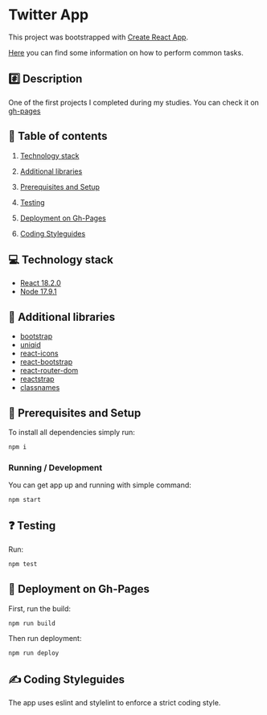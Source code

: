 # Twitter App

This project was bootstrapped with [Create React App](https://github.com/facebookincubator/create-react-app).

[Here](https://github.com/facebookincubator/create-react-app/blob/master/packages/react-scripts/template/README.md) you can find some information on how to perform common tasks.

## :hash: Description

One of the first projects I completed during my studies. You can check it on [gh-pages](https://kuba-kola.github.io/Twitter_app/)

## :blue_book: Table of contents

  1. [Technology stack](#computer-technology-stack)

  2. [Additional libraries](#open_book-additional-libraries)

  3. [Prerequisites and Setup](#wrench-prerequisites-and-setup)

  4. [Testing](#question-testing)

  5. [Deployment on Gh-Pages](#satellite-deployment-on-Gh-Pages)

  6. [Coding Styleguides](#writing_hand-coding-styleguides)

## :computer: Technology stack

- [React 18.2.0](https://reactjs.org/)
- [Node 17.9.1](https://nodejs.org/en/)

## :open_book: Additional libraries

- [bootstrap](https://getbootstrap.com/)
- [uniqid](https://github.com/adamhalasz/uniqid/)
- [react-icons](https://react-icons.github.io/react-icons/)
- [react-bootstrap](https://react-bootstrap.netlify.app/)
- [react-router-dom](https://reacttraining.com/react-router/web/guides/quick-start)
- [reactstrap](https://reactstrap.github.io/?path=/story/home-installation--page)
- [classnames](github.com/JedWatson/classnames)

## :wrench: Prerequisites and Setup

To install all dependencies simply run:

```bash
npm i
```

### Running / Development

You can get app up and running with simple command:

```bash
npm start
```

## :question: Testing

Run:

```bash
npm test
```

## :satellite: Deployment on Gh-Pages

First, run the build:

```bash
npm run build
```

Then run deployment:

```bash
npm run deploy
```


## :writing_hand: Coding Styleguides

The app uses eslint and stylelint to enforce a strict coding style.
